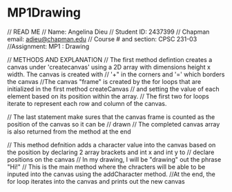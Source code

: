 # MP1Drawing
// READ ME
// Name: Angelina Dieu
// Student ID: 2437399
// Chapman email: adieu@chapman.edu
// Course # and section: CPSC 231-03
//Assignment: MP1 : Drawing

// METHODS AND EXPLANATION
// The first method defintion creates a canvas under 'createcanvas' using a 2D array with dimensions height x width. The canvas is created with
// '+" in the corners and '=' which borders the canvas
//The canvas "frame" is created by the for loops that are initialized in the first method createCanvas 
// and setting the value of each element based on its position within the array.
// The first two for loops iterate to represent each row and column of the canvas.

// The last statement make sures that the canvas frame is counted as the position of the canvas so it can be
// drawn
// The completed canvas array is also returned from the method at the end


//  This method defnition adds a character value into the canvas based on the position by declaring 2 array brackets and int x and int y to
// declare positions on the canvas
 // In my drawing, I will be "drawing" out the phrase "Hi!"
// This is the main method where the chracters will be able to be inputed into the canvas using the addCharacter method.
//At the end, the for loop iterates into the canvas and prints out the new canvas
